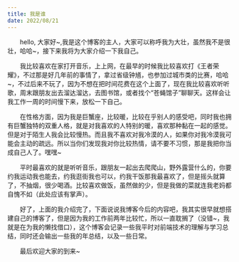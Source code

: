 ```yaml
---
title: 我是谁
date: 2022/08/21
---
```


&emsp;&emsp;hello, 大家好~,我是这个博客的主人，大家可以称呼我为大壮，虽然我不是很壮，哈哈~，接下来我将为大家介绍一下我自己。

&emsp;&emsp;我比较喜欢在家打开音乐，上上网，在最早的时候我比较喜欢打《王者荣耀》，不过那是好几年前的事情了，拿过省级钟馗，也参加过城市类的比赛，哈哈~，不过后来不玩了，因为不想在把时间花费在这个上面了，现在我比较喜欢听听歌，周末跟朋友出去溜达溜达，去图书馆，或者找个“苍蝇馆子”聊聊天。这样会让我工作一周的时间慢下来，放松一下自己。

&emsp;&emsp;在性格方面，因为我是巨蟹座，比较暖，比较在乎别人的感受吧，同时我也拥有巨蟹独特的双重人格，就是对我喜欢的人特别的暖，喜欢那种黏在一起的感觉。但是对于陌生人我会比较慢热。而且我不喜欢对我冷漠的人，如果你对我冷漠我可能会主动的疏远。所以当你们发现我对你比较热情，请不要不习惯，那是我把你当成自己人了。嘿嘿~

&emsp;&emsp;平时最喜欢的就是听听音乐，跟朋友一起出去爬爬山，野外露营什么的，你要约我运动我也能去，约我逛街我也可以，约我干饭那我最喜欢了，但是摇头就算了，不抽烟，很少喝酒。比较喜欢做饭，虽然做的少，但是我做的菜就连我老妈都自愧不如（此处应该有掌声）。

&emsp;&emsp;好了，上面的我介绍完了，下面说说我博客今后的内容吧，我其实很早就想搭建自己的博客了，但是因为我的工作前两年比较忙，所以一直耽搁了（没错~，我就是在为我的懒找借口），这个博客会记录一些我平时对前端技术的理解与学习总结，同时还会输出一些我的年总结，以及一些日常。

&emsp;&emsp;最后欢迎大家的到来~
